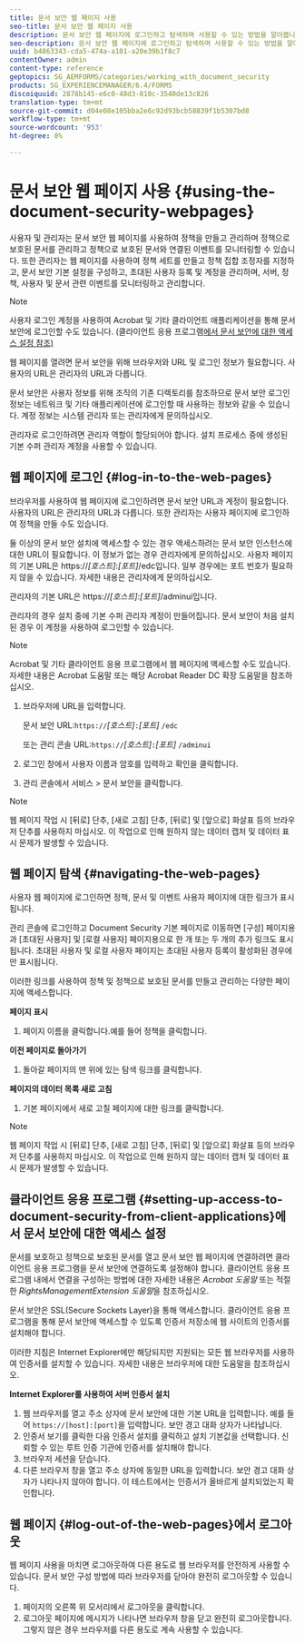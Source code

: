 ```yaml
---
title: 문서 보안 웹 페이지 사용
seo-title: 문서 보안 웹 페이지 사용
description: 문서 보안 웹 페이지에 로그인하고 탐색하며 사용할 수 있는 방법을 알아봅니다.
seo-description: 문서 보안 웹 페이지에 로그인하고 탐색하며 사용할 수 있는 방법을 알아봅니다.
uuid: b4863343-cda5-474a-a101-a20e39b1f8c7
contentOwner: admin
content-type: reference
geptopics: SG_AEMFORMS/categories/working_with_document_security
products: SG_EXPERIENCEMANAGER/6.4/FORMS
discoiquuid: 2878b145-e6c0-48d3-810c-3540de13c826
translation-type: tm+mt
source-git-commit: d04e08e105bba2e6c92d93bcb58839f1b5307bd8
workflow-type: tm+mt
source-wordcount: '953'
ht-degree: 0%

---
```



# 문서 보안 웹 페이지 사용 {#using-the-document-security-webpages}

사용자 및 관리자는 문서 보안 웹 페이지를 사용하여 정책을 만들고 관리하며 정책으로 보호된 문서를 관리하고 정책으로 보호된 문서와 연결된 이벤트를 모니터링할 수 있습니다. 또한 관리자는 웹 페이지를 사용하여 정책 세트를 만들고 정책 집합 조정자를 지정하고, 문서 보안 기본 설정을 구성하고, 초대된 사용자 등록 및 계정을 관리하며, 서버, 정책, 사용자 및 문서 관련 이벤트를 모니터링하고 관리합니다.

>[!NOTE]
>
>사용자 로그인 계정을 사용하여 Acrobat 및 기타 클라이언트 애플리케이션을 통해 문서 보안에 로그인할 수도 있습니다. (클라이언트 응용 프로그램[에서 문서 보안에 대한 액세스 설정 참조)](using-document-security-web-pages.md#setting-up-access-to-document-security-from-client-applications)

웹 페이지를 열려면 문서 보안을 위해 브라우저와 URL 및 로그인 정보가 필요합니다. 사용자의 URL은 관리자의 URL과 다릅니다.

문서 보안은 사용자 정보를 위해 조직의 기존 디렉토리를 참조하므로 문서 보안 로그인 정보는 네트워크 및 기타 애플리케이션에 로그인할 때 사용하는 정보와 같을 수 있습니다. 계정 정보는 시스템 관리자 또는 관리자에게 문의하십시오.

관리자로 로그인하려면 관리자 역할이 할당되어야 합니다. 설치 프로세스 중에 생성된 기본 수퍼 관리자 계정을 사용할 수 있습니다.

## 웹 페이지에 로그인 {#log-in-to-the-web-pages}

브라우저를 사용하여 웹 페이지에 로그인하려면 문서 보안 URL과 계정이 필요합니다. 사용자의 URL은 관리자의 URL과 다릅니다. 또한 관리자는 사용자 페이지에 로그인하여 정책을 만들 수도 있습니다.

둘 이상의 문서 보안 설치에 액세스할 수 있는 경우 액세스하려는 문서 보안 인스턴스에 대한 URL이 필요합니다. 이 정보가 없는 경우 관리자에게 문의하십시오. 사용자 페이지의 기본 URL은 https://*[호스트]*:*[포트]*/edc입니다. 일부 경우에는 포트 번호가 필요하지 않을 수 있습니다. 자세한 내용은 관리자에게 문의하십시오.

관리자의 기본 URL은 https://*[호스트]*:*[포트]*/adminui입니다.

관리자의 경우 설치 중에 기본 수퍼 관리자 계정이 만들어집니다. 문서 보안이 처음 설치된 경우 이 계정을 사용하여 로그인할 수 있습니다.

>[!NOTE]
>
>Acrobat 및 기타 클라이언트 응용 프로그램에서 웹 페이지에 액세스할 수도 있습니다. 자세한 내용은 Acrobat 도움말 또는 해당 Acrobat Reader DC 확장 도움말을 참조하십시오.

1. 브라우저에 URL을 입력합니다.

   문서 보안 URL:`https://`*[호스트&#x200B;]*`:`*[포트]* `/edc`

   또는 관리 콘솔 URL:`https://`*[호스트&#x200B;]*`:`*[포트]* `/adminui`

1. 로그인 창에서 사용자 이름과 암호를 입력하고 확인을 클릭합니다.
1. 관리 콘솔에서 서비스 > 문서 보안을 클릭합니다.

>[!NOTE]
>
>웹 페이지 작업 시 [뒤로] 단추, [새로 고침] 단추, [뒤로] 및 [앞으로] 화살표 등의 브라우저 단추를 사용하지 마십시오. 이 작업으로 인해 원하지 않는 데이터 캡처 및 데이터 표시 문제가 발생할 수 있습니다.

## 웹 페이지 탐색 {#navigating-the-web-pages}

사용자 웹 페이지에 로그인하면 정책, 문서 및 이벤트 사용자 페이지에 대한 링크가 표시됩니다.

관리 콘솔에 로그인하고 Document Security 기본 페이지로 이동하면 [구성] 페이지용과 [초대된 사용자] 및 [로컬 사용자] 페이지용으로 한 개 또는 두 개의 추가 링크도 표시됩니다. 초대된 사용자 및 로컬 사용자 페이지는 초대된 사용자 등록이 활성화된 경우에만 표시됩니다.

이러한 링크를 사용하여 정책 및 정책으로 보호된 문서를 만들고 관리하는 다양한 페이지에 액세스합니다.

**페이지 표시**

1. 페이지 이름을 클릭합니다.예를 들어 정책을 클릭합니다.

**이전 페이지로 돌아가기**

1. 돌아갈 페이지의 맨 위에 있는 탐색 링크를 클릭합니다.

**페이지의 데이터 목록 새로 고침**

1. 기본 페이지에서 새로 고칠 페이지에 대한 링크를 클릭합니다.

>[!NOTE]
>
>웹 페이지 작업 시 [뒤로] 단추, [새로 고침] 단추, [뒤로] 및 [앞으로] 화살표 등의 브라우저 단추를 사용하지 마십시오. 이 작업으로 인해 원하지 않는 데이터 캡처 및 데이터 표시 문제가 발생할 수 있습니다.

## 클라이언트 응용 프로그램 {#setting-up-access-to-document-security-from-client-applications}에서 문서 보안에 대한 액세스 설정

문서를 보호하고 정책으로 보호된 문서를 열고 문서 보안 웹 페이지에 연결하려면 클라이언트 응용 프로그램을 문서 보안에 연결하도록 설정해야 합니다. 클라이언트 응용 프로그램 내에서 연결을 구성하는 방법에 대한 자세한 내용은 *Acrobat 도움말* 또는 적절한 *RightsManagementExtension 도움말*&#x200B;을 참조하십시오.

문서 보안은 SSL(Secure Sockets Layer)을 통해 액세스합니다. 클라이언트 응용 프로그램을 통해 문서 보안에 액세스할 수 있도록 인증서 저장소에 웹 사이트의 인증서를 설치해야 합니다.

<!-- Fix broken link See Configuring SSL for information on SSL.-->

이러한 지침은 Internet Explorer에만 해당되지만 지원되는 모든 웹 브라우저를 사용하여 인증서를 설치할 수 있습니다. 자세한 내용은 브라우저에 대한 도움말을 참조하십시오.

**Internet Explorer를 사용하여 서버 인증서 설치**

1. 웹 브라우저를 열고 주소 상자에 문서 보안에 대한 기본 URL을 입력합니다. 예를 들어 `https://[host]:[port]`을 입력합니다. 보안 경고 대화 상자가 나타납니다.
1. 인증서 보기를 클릭한 다음 인증서 설치를 클릭하고 설치 기본값을 선택합니다. 신뢰할 수 있는 루트 인증 기관에 인증서를 설치해야 합니다.
1. 브라우저 세션을 닫습니다.
1. 다른 브라우저 창을 열고 주소 상자에 동일한 URL을 입력합니다. 보안 경고 대화 상자가 나타나지 않아야 합니다. 이 테스트에서는 인증서가 올바르게 설치되었는지 확인합니다.

## 웹 페이지 {#log-out-of-the-web-pages}에서 로그아웃

웹 페이지 사용을 마치면 로그아웃하여 다른 용도로 웹 브라우저를 안전하게 사용할 수 있습니다. 문서 보안 구성 방법에 따라 브라우저를 닫아야 완전히 로그아웃할 수 있습니다.

1. 페이지의 오른쪽 위 모서리에서 로그아웃을 클릭합니다.
1. 로그아웃 페이지에 메시지가 나타나면 브라우저 창을 닫고 완전히 로그아웃합니다. 그렇지 않은 경우 브라우저를 다른 용도로 계속 사용할 수 있습니다.

